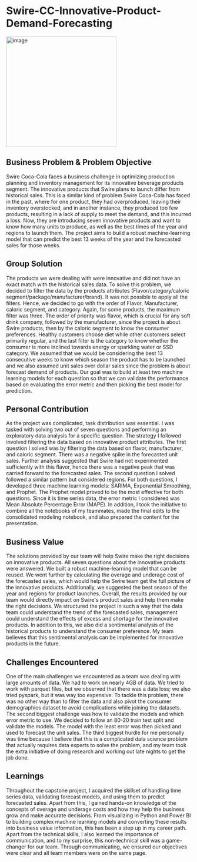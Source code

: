 # Swire-CC-Innovative-Product-Demand-Forecasting

<img width="300" alt="image" src="https://github.com/NeilSamuelPulukuri/Swire-CC-Innovative-Product-Demand-Forecasting/assets/141296161/0cbfefb3-2093-471c-8c98-418ca003a22e">


## Business Problem & Problem Objective

Swire Coca-Cola faces a business challenge in optimizing production planning and inventory management for its innovative beverage products segment. The innovative products that Swire plans to launch differ from historical sales. This is a similar kind of problem Swire Coca-Cola has faced in the past, where for one product, they had overproduced, leaving their inventory overstocked, and in another instance, they produced too few products, resulting in a lack of supply to meet the demand, and this incurred a loss. Now, they are introducing seven innovative products and want to know how many units to produce, as well as the best times of the year and regions to launch them. The project aims to build a robust machine-learning model that can predict the best 13 weeks of the year and the forecasted sales for those weeks.

## Group Solution
The products we were dealing with were innovative and did not have an exact match with the historical sales data. To solve this problem, we decided to filter the data by the products attributes (Flavor/category/caloric segment/package/manufacturer/brand). It was not possible to apply all the filters. Hence, we decided to go with the order of Flavor, Manufacturer, caloric segment, and category. Again, for some products, the maximum filter was three. The order of priority was flavor, which is crucial for any soft drink company, followed by the manufacturer, since the project is about Swire products, then by the caloric segment to know the consumer preferences. Healthy customers choose diet while other customers select primarily regular, and the last filter is the category to know whether the consumer is more inclined towards energy or sparkling water or SSD category. We assumed that we would be considering the best 13 consecutive weeks to know which season the product has to be launched and we also assumed unit sales over dollar sales since the problem is about forecast demand of products. Our goal was to build at least two machine learning models for each question so that we can validate the performance based on evaluating the error metric and then picking the best model for prediction.

## Personal Contribution
As the project was complicated, task distribution was essential. I was tasked with solving two out of seven questions and performing an exploratory data analysis for a specific question. The strategy I followed involved filtering the data based on innovative product attributes. The first question I solved was by filtering the data based on flavor, manufacturer, and caloric segment. There was a negative spike in the forecasted unit sales. Further analysis suggested that Swire had not experimented sufficiently with this flavor, hence there was a negative peak that was carried forward to the forecasted sales. The second question I solved followed a similar pattern but considered regions. For both questions, I developed three machine learning models: SARIMA, Exponential Smoothing, and Prophet. The Prophet model proved to be the most effective for both questions. Since it is time series data, the error metric I considered was Mean Absolute Percentage Error (MAPE). In addition, I took the initiative to combine all the notebooks of my teammates, made the final edits to the consolidated modeling notebook, and also prepared the content for the presentation.

## Business Value
The solutions provided by our team will help Swire make the right decisions on innovative products. All seven questions about the innovative products were answered. We built a robust machine-learning model that can be reused. We went further by calculating the overage and underage cost of the forecasted sales, which would help the Swire team get the full picture of the innovative products. Additionally, we suggested the best season of the year and regions for product launches. Overall, the results provided by our team would directly impact on Swire's product sales and help them make the right decisions. We structured the project in such a way that the data team could understand the trend of the forecasted sales, management could understand the effects of excess and shortage for the innovative products. In addition to this, we also did a sentimental analysis of the historical products to understand the consumer preference. My team believes that this sentimental analysis can be implemented for innovative products in the future.

## Challenges Encountered
One of the main challenges we encountered as a team was dealing with large amounts of data. We had to work on nearly 4GB of data. We tried to work with parquet files, but we observed that there was a data loss; we also tried pyspark, but it was way too expensive. To tackle this problem, there was no other way than to filter the data and also pivot the consumer demographics dataset to avoid complications while joining the datasets. The second biggest challenge was how to validate the models and which error metric to use. We decided to follow an 80-20 train test split and validate the models. The model with the least error was then picked and used to forecast the unit sales. The third biggest hurdle for me personally was time because I believe that this is a complicated data science problem that actually requires data experts to solve the problem, and my team took the extra initiative of doing research and working out late nights to get the job done.

## Learnings
Throughout the capstone project, I acquired the skillset of handling time series data, validating forecast models, and using them to predict forecasted sales. Apart from this, I gained hands-on knowledge of the concepts of overage and underage costs and how they help the business grow and make accurate decisions. From visualizing in Python and Power BI to building complex machine learning models and converting these results into business value information, this has been a step up in my career path. Apart from the technical skills, I also learned the importance of communication, and to my surprise, this non-technical skill was a game-changer for our team. Through communicating, we ensured our objectives were clear and all team members were on the same page.








